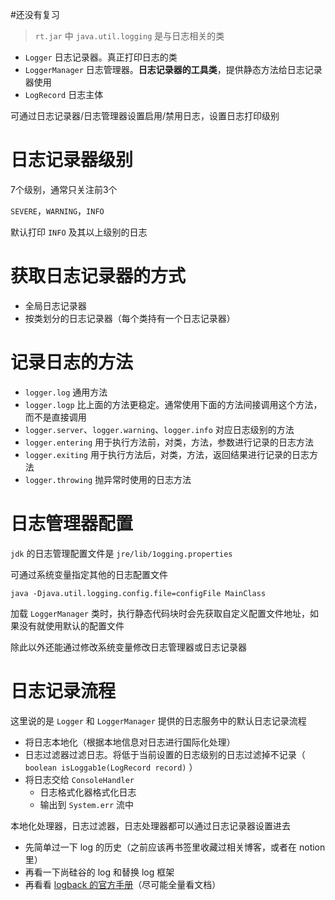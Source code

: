 #还没有复习 

> `rt.jar` 中 `java.util.logging` 是与日志相关的类

- `Logger` 日志记录器。真正打印日志的类
- `LoggerManager` 日志管理器。**日志记录器的工具类**，提供静态方法给日志记录器使用
- `LogRecord` 日志主体

可通过日志记录器/日志管理器设置启用/禁用日志，设置日志打印级别


# 日志记录器级别

7个级别，通常只关注前3个

`SEVERE`，`WARNING`，`INFO`

默认打印 `INFO` 及其以上级别的日志


# 获取日志记录器的方式

- 全局日志记录器
- 按类划分的日志记录器（每个类持有一个日志记录器）


# 记录日志的方法

- `logger.log` 通用方法
- `logger.logp` 比上面的方法更稳定。通常使用下面的方法间接调用这个方法，而不是直接调用
- `logger.server`、`logger.warning`、`logger.info` 对应日志级别的方法
- `logger.entering` 用于执行方法前，对类，方法，参数进行记录的日志方法
- `logger.exiting` 用于执行方法后，对类，方法，返回结果进行记录的日志方法
- `logger.throwing` 抛异常时使用的日志方法


# 日志管理器配置

`jdk` 的日志管理配置文件是 `jre/lib/1ogging.properties`

可通过系统变量指定其他的日志配置文件

`java -Djava.util.logging.config.file=configFile MainClass`

加载 `LoggerManager` 类时，执行静态代码块时会先获取自定义配置文件地址，如果没有就使用默认的配置文件

除此以外还能通过修改系统变量修改日志管理器或日志记录器


# 日志记录流程

这里说的是 `Logger` 和 `LoggerManager` 提供的日志服务中的默认日志记录流程

- 将日志本地化（根据本地信息对日志进行国际化处理）
- 日志过滤器过滤日志。将低于当前设置的日志级别的日志过滤掉不记录（ `boolean isLoggab1e(LogRecord record)` ）
- 将日志交给 `ConsoleHandler`
  - 日志格式化器格式化日志
  - 输出到 `System.err` 流中

本地化处理器，日志过滤器，日志处理器都可以通过日志记录器设置进去


- 先简单过一下 log 的历史（之前应该再书签里收藏过相关博客，或者在 notion 里）
- 再看一下尚硅谷的 log 和替换 log 框架
- 再看看 [logback 的官方手册](https://logback.qos.ch/manual/index.html)（尽可能全量看文档）


